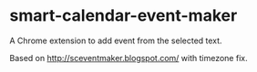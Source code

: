 # smart-calendar-event-maker
A Chrome extension to add event from the selected text.

Based on http://sceventmaker.blogspot.com/ with timezone fix.
